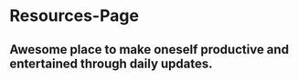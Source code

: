 # Resources-Page

## Awesome place to make oneself productive and entertained through daily updates.
